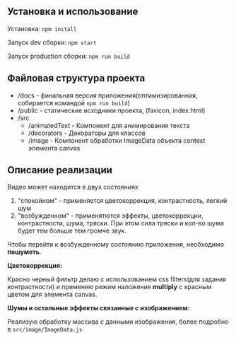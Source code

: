 ## Установка и использование

Установка:
  `npm install`
  
Запуск dev сборки:
`npm start`

Запуск production сборки:
`npm run build`

## Файловая структура проекта

 * /docs - финальная версия приложения(оптимизированная, собирается командой `npm run build`)
 * /public - статические исходники проекта, (favicon, index.html)
 * /src
	 * /animatedText - Компонент для анимирования текста
	 * /decorators - Декораторы для классов 
	 * /image - Компонент обработки ImageData объекта context элемента canvas

## Описание реализации

Видео может находится в двух состояниях 
1) "спокойном" - применяется цветокоррекция, контрастность, легкий шум
2) "возбужденном" - применятются эффекты, цветокоррекции, контрастности, шума, тряски. При этом сила тряски и кол-во шума будет тем больше тем громче звук. 

Чтобы перейти к возбужденному состоянию приложения, необходимо **пошуметь**.

**Цветокоррекция:**

Красно черный фильтр делаю с использованием css filters(для задания контрастности) и применяю режим наложения  **multiply** с красным цветом для элемента canvas. 

**Шумы и остальные эффекты связанные с изображением:**

Реализую обработку массива с данными изображения,
более подробно в `src/image/ImageData.js`


